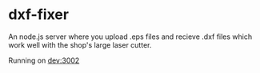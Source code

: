 # dxf-fixer
An node.js server where you upload .eps files and recieve .dxf files which work well with the shop's large laser cutter.

Running on [dev:3002](http://dev:3002)
